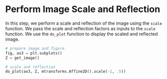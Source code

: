 # Perform Image Scale and Reflection

In this step, we perform a scale and reflection of the image using the `scale` function. We pass the scale and reflection factors as inputs to the `scale` function. We use the `do_plot` function to display the scaled and reflected image.

```python
# prepare image and figure
fig, ax3 = plt.subplots()
Z = get_image()

# scale and reflection
do_plot(ax3, Z, mtransforms.Affine2D().scale(-1, .5))
```
